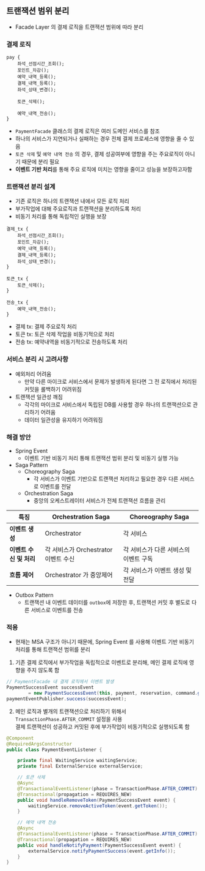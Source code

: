 ## 트랜잭션 범위 분리
- Facade Layer 의 결제 로직을 트랜잭션 범위에 따라 분리

### 결제 로직
```text
pay {
    좌석_선점시간_조회();
    포인트_차감();
    예약_내역_등록();
    결제_내역_등록();
    좌석_상태_변경();

    토큰_삭제();

    예약_내역_전송();
}
```
- `PaymentFacade` 클래스의 결제 로직은 여러 도메인 서비스를 참조
- 하나의 서비스가 지연되거나 실패하는 경우 전체 결제 프로세스에 영향을 줄 수 있음
- `토큰 삭제` 및 `예약 내역 전송` 의 경우, 결제 성공여부에 영향을 주는 주요로직이 아니기 때문에 분리 필요
- **이벤트 기반 처리**를 통해 주요 로직에 미치는 영향을 줄이고 성능을 보장하고자함


### 트랜잭션 분리 설계
- 기존 로직은 하나의 트랜잭션 내에서 모든 로직 처리
- 부가작업에 대해 주요로직과 트랜잭션을 분리하도록 처리
- 비동기 처리를 통해 독립적인 실행을 보장
```text
결제_tx {
    좌석_선점시간_조회();
    포인트_차감();
    예약_내역_등록();
    결제_내역_등록();
    좌석_상태_변경();
}

토큰_tx {
    토큰_삭제();
}

전송_tx {
    예약_내역_전송();
}
```
- 결제 tx: 결제 주요로직 처리
- 토큰 tx: 토큰 삭제 작업을 비동기적으로 처리
- 전송 tx: 예약내역을 비동기적으로 전송하도록 처리


### 서비스 분리 시 고려사항
- 예외처리 어려움
    - 만약 다른 마이크로 서비스에서 문제가 발생하게 된다면 그 전 로직에서 처리된 커밋을 롤백하기 어려위짐
- 트랜잭션 일관성 깨짐
  - 각각의 마이크로 서비스에서 독립된 DB를 사용할 경우 하나의 트랜잭션으로 관리하기 어려움
  - 데이터 일관성을 유지하기 어려워짐


### 해결 방안
- Spring Event
  - 이벤트 기반 비동기 처리 통해 트랜잭션 범위 분리 및 비동기 실행 가능
- Saga Pattern
  - Choreography Saga
    - 각 서비스가 이벤트 기반으로 트랜잭션 처리하고 필요한 경우 다른 서비스로 이벤트를 전달
  - Orchestration Saga
    - 중앙의 오케스트레이터 서비스가 전체 트랜잭션 흐름을 관리

| 특징              | Orchestration Saga         | Choreography Saga     |
|-----------------|----------------------------|-----------------------|
| **이벤트 생성**      | Orchestrator               | 각 서비스                 |
| **이벤트 수신 및 처리** | 각 서비스가 Orchestrator 이벤트 수신 | 각 서비스가 다른 서비스의 이벤트 구독 |
| **흐름 제어**       | Orchestrator 가 중앙제어        | 각 서비스가 이벤트 생성 및 전달    |

- Outbox Pattern
  - 트랜잭션 내 이벤트 데이터를 `outbox`에 저장한 후, 트랜잭션 커밋 후 별도로 다른 서비스로 이벤트를 전송


### 적용
- 현재는 MSA 구조가 아니기 때문에, Spring Event 를 사용해 이벤트 기반 비동기 처리를 통해 트랜잭션 범위를 분리

1. 기존 결제 로직에서 부가작업을 독립적으로 이벤트로 분리해, 메인 결제 로직에 영향을 주지 않도록 함
```java
// PaymentFacade 내 결제 로직에서 이벤트 발생
PaymentSuccessEvent successEvent 
        = new PaymentSuccessEvent(this, payment, reservation, command.getToken());
paymentEventPublisher.success(successEvent);
```

2. 메인 로직과 별개의 트랜잭션으로 처리하기 위해서 `TransactionPhase.AFTER_COMMIT` 설정을 사용   
결제 트랜잭션이 성공하고 커밋된 후에 부가작업이 비동기적으로 실행되도록 함
```java
@Component
@RequiredArgsConstructor
public class PaymentEventListener {

    private final WaitingService waitingService;
    private final ExternalService externalService;

    // 토큰 삭제
    @Async
    @TransactionalEventListener(phase = TransactionPhase.AFTER_COMMIT)
    @Transactional(propagation = REQUIRES_NEW)
    public void handleRemoveToken(PaymentSuccessEvent event) {
        waitingService.removeActiveToken(event.getToken());
    }

    // 예약 내역 전송
    @Async
    @TransactionalEventListener(phase = TransactionPhase.AFTER_COMMIT)
    @Transactional(propagation = REQUIRES_NEW)
    public void handleNotifyPayment(PaymentSuccessEvent event) {
        externalService.notifyPaymentSuccess(event.getInfo());
    }
}
```
